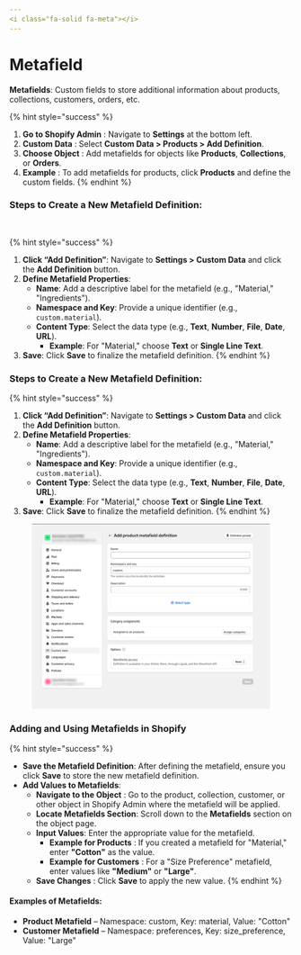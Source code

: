```yaml
---
<i class="fa-solid fa-meta"></i>
---
```


# Metafield

**Metafields**: Custom fields to store additional information about products, collections, customers, orders, etc.

{% hint style="success" %}
1. **Go to Shopify Admin** : Navigate to **Settings** at the bottom left.
2. **Custom Data** : Select **Custom Data > Products > Add Definition**.
3. **Choose Object** : Add metafields for objects like **Products**, **Collections**, or **Orders**.&#x20;
4. **Example** : To add metafields for products, click **Products** and define the custom fields.
{% endhint %}

### Steps to Create a New Metafield Definition: <a href="#steps-to-create-a-new-metafield-definition" id="steps-to-create-a-new-metafield-definition"></a>

<figure><img src="../.gitbook/assets/metafields.avif" alt=""><figcaption></figcaption></figure>

{% hint style="success" %}
1. **Click “Add Definition”**: Navigate to **Settings > Custom Data** and click the **Add Definition** button.
2. **Define Metafield Properties**:
   * **Name**: Add a descriptive label for the metafield (e.g., "Material," "Ingredients").
   * **Namespace and Key**: Provide a unique identifier (e.g., `custom.material`).
   * **Content Type**: Select the data type (e.g., **Text**, **Number**, **File**, **Date**, **URL**).
     * **Example**: For "Material," choose **Text** or **Single Line Text**.
3. **Save**: Click **Save** to finalize the metafield definition.
{% endhint %}

### Steps to Create a New Metafield Definition: <a href="#steps-to-create-a-new-metafield-definition" id="steps-to-create-a-new-metafield-definition"></a>

{% hint style="success" %}
1. **Click “Add Definition”**: Navigate to **Settings > Custom Data** and click the **Add Definition** button.
2. **Define Metafield Properties**:
   * **Name**: Add a descriptive label for the metafield (e.g., "Material," "Ingredients").
   * **Namespace and Key**: Provide a unique identifier (e.g., `custom.material`).
   * **Content Type**: Select the data type (e.g., **Text**, **Number**, **File**, **Date**, **URL**).
     * **Example**: For "Material," choose **Text** or **Single Line Text**.
3. **Save**: Click **Save** to finalize the metafield definition.
{% endhint %}

<figure><img src="../.gitbook/assets/meta-01.jpg" alt=""><figcaption></figcaption></figure>

### Adding and Using Metafields in Shopify <a href="#adding-and-using-metafields-in-shopify" id="adding-and-using-metafields-in-shopify"></a>

{% hint style="success" %}
* **Save the Metafield Definition**: After defining the metafield, ensure you click **Save** to store the new metafield definition.
* **Add Values to Metafields**:
  * **Navigate to the Object** : Go to the product, collection, customer, or other object in Shopify Admin where the metafield will be applied.
  * **Locate Metafields Section**: Scroll down to the **Metafields** section on the object page.
  * **Input Values**: Enter the appropriate value for the metafield.
    * **Example for Products** : If you created a metafield for "Material," enter **"Cotton"** as the value.
    * **Example for Customers** : For a "Size Preference" metafield, enter values like **"Medium"** or **"Large"**.
  * **Save Changes** : Click **Save** to apply the new value.
{% endhint %}

#### **Examples of Metafields**:

* **Product Metafield** – Namespace: custom, Key: material, Value: "Cotton"
* **Customer Metafield** – Namespace: preferences, Key: size\_preference, Value: "Large"
